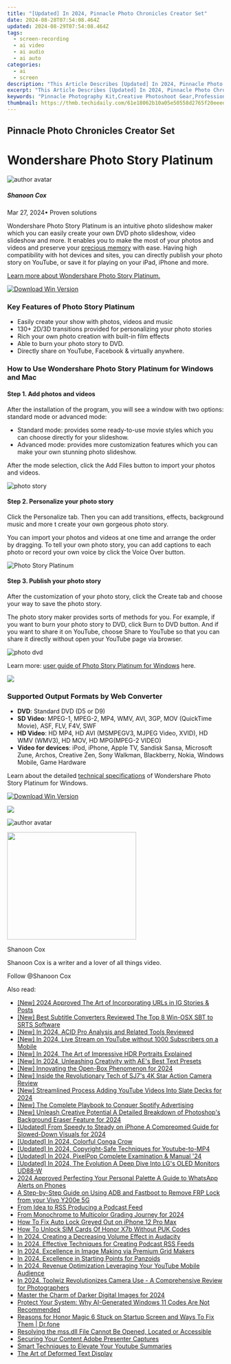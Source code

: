 ```yaml
---
title: "[Updated] In 2024, Pinnacle Photo Chronicles Creator Set"
date: 2024-08-28T07:54:08.464Z
updated: 2024-08-29T07:54:08.464Z
tags: 
  - screen-recording
  - ai video
  - ai audio
  - ai auto
categories: 
  - ai
  - screen
description: "This Article Describes [Updated] In 2024, Pinnacle Photo Chronicles Creator Set"
excerpt: "This Article Describes [Updated] In 2024, Pinnacle Photo Chronicles Creator Set"
keywords: "Pinnacle Photography Kit,Creative Photoshoot Gear,Professional Picture Tools,Chic Lens Accessories,Artisan Camera Bundle,Fashionable Photogear Set,Elite Image Capture Kit"
thumbnail: https://thmb.techidaily.com/61e18062b10a05e50558d2765f20eeedf900f4f1438428a2471f9b4a0fdcaefb.jpg
---
```


## Pinnacle Photo Chronicles Creator Set

# Wondershare Photo Story Platinum

![author avatar](https://images.wondershare.com/filmora/article-images/shannon-cox.jpg)

##### Shanoon Cox

 Mar 27, 2024• Proven solutions

Wondershare Photo Story Platinum is an intuitive photo slideshow maker which you can easily create your own DVD photo slideshow, video slideshow and more. It enables you to make the most of your photos and videos and preserve your [precious memory](https://tools.techidaily.com/wondershare/filmora/download/) with ease. Having high compatibility with hot devices and sites, you can directly publish your photo story on YouTube, or save it for playing on your iPad, iPhone and more.

[Learn more about Wondershare Photo Story Platinum.](https://tools.techidaily.com/wondershare/dvd-slideshow-builder-deluxe/download/)

[![Download Win Version](https://images.wondershare.com/style/images/download-btn-win.png)](https://download.wondershare.com/dsb%5Fdeluxe%5Ffull18.exe)

### Key Features of Photo Story Platinum

* Easily create your show with photos, videos and music
* 130+ 2D/3D transitions provided for personalizing your photo stories
* Rich your own photo creation with built-in film effects
* Able to burn your photo story to DVD.
* Directly share on YouTube, Facebook & virtually anywhere.

### How to Use Wondershare Photo Story Platinum for Windows and Mac

#### Step 1\. Add photos and videos

After the installation of the program, you will see a window with two options: standard mode or advanced mode:

* Standard mode: provides some ready-to-use movie styles which you can choose directly for your slideshow.
* Advanced mode: provides more customization features which you can make your own stunning photo slideshow.

After the mode selection, click the Add Files button to import your photos and videos.

![photo story](https://images.wondershare.com/guide/images/dvd-slideshow-builder-deluxe-ug1.jpg)

#### Step 2\. Personalize your photo story

Click the Personalize tab. Then you can add transitions, effects, background music and more t create your own gorgeous photo story.

You can import your photos and videos at one time and arrange the order by dragging. To tell your own photo story, you can add captions to each photo or record your own voice by click the Voice Over button.

![Photo Story Platinum](https://images.wondershare.com/guide/images/dvd-slideshow-builder-deluxe-ug2.jpg)

#### Step 3\. Publish your photo story

After the customization of your photo story, click the Create tab and choose your way to save the photo story.

The photo story maker provides sorts of methods for you. For example, if you want to burn your photo story to DVD, click Burn to DVD button. And if you want to share it on YouTube, choose Share to YouTube so that you can share it directly without open your YouTube page via browser.

![photo dvd](https://images.wondershare.com/guide/images/dvd-slideshow-builder-deluxe-ug3.jpg)

Learn more: [user guide of Photo Story Platinum for Windows](https://tools.techidaily.com/wondershare/dvd-slideshow-builder-deluxe/download/) here.

<!-- affiliate ads begin -->
<a href="https://shop.systoolsgroup.com/affiliate.php?ACCOUNT=SYSTOOBY&AFFILIATE=108875&PATH=https%3A%2F%2Fwww.systoolsgroup.com%3FAFFILIATE%3D108875%26RESOURCE%3D%2BSysTools%2BPDF%2BUnlocker"><img src="https://www.systoolsgroup.com/box/pdf-unlocker.png" border="0"></a>
<!-- affiliate ads end -->
### Supported Output Formats by Web Converter

* **DVD**: Standard DVD (D5 or D9)
* **SD Video**: MPEG-1, MPEG-2, MP4, WMV, AVI, 3GP, MOV (QuickTime Movie), ASF, FLV, F4V, SWF
* **HD Video**: HD MP4, HD AVI (MSMPEGV3, MJPEG Video, XVID), HD WMV (WMV3), HD MOV, HD MPG(MPEG-2 VIDEO)
* **Video for devices**: iPod, iPhone, Apple TV, Sandisk Sansa, Microsoft Zune, Archos, Creative Zen, Sony Walkman, Blackberry, Nokia, Windows Mobile, Game Hardware

Learn about the detailed [technical specifications](https://tools.techidaily.com/wondershare/dvd-slideshow-builder-deluxe/download/) of Wondershare Photo Story Platinum for Windows.

[![Download Win Version](https://images.wondershare.com/style/images/download-btn-win.png)](https://download.wondershare.com/dsb%5Fdeluxe%5Ffull18.exe)

<!-- affiliate ads begin -->
<a href="https://store.nero.com/order/checkout.php?PRODS=42570605&QTY=1&AFFILIATE=108875&CART=1"><img src="http://cdnwww.nero.com/nero-com-wAssets/img/banners/2023/usbXcopy/Nero_USB_x_copy_Screen_2.png" border="0"></a>
<!-- affiliate ads end -->
![author avatar](https://images.wondershare.com/filmora/article-images/shannon-cox.jpg)

<!-- affiliate ads begin -->
<a href="https://printrendy.pxf.io/c/5597632/1453721/17020" target="_top" id="1453721"><img src="//a.impactradius-go.com/display-ad/17020-1453721" border="0" alt="" width="300" height="250"/></a><img height="0" width="0" src="https://imp.pxf.io/i/5597632/1453721/17020" style="position:absolute;visibility:hidden;" border="0" />
<!-- affiliate ads end -->
Shanoon Cox

Shanoon Cox is a writer and a lover of all things video.

Follow @Shanoon Cox


<ins class="adsbygoogle"
     style="display:block"
     data-ad-format="autorelaxed"
     data-ad-client="ca-pub-7571918770474297"
     data-ad-slot="1223367746"></ins>



<ins class="adsbygoogle"
     style="display:block"
     data-ad-client="ca-pub-7571918770474297"
     data-ad-slot="8358498916"
     data-ad-format="auto"
     data-full-width-responsive="true"></ins>


<span class="atpl-alsoreadstyle">Also read:</span>
<div><ul>
<li><a href="https://instagram-videos.techidaily.com/new-2024-approved-the-art-of-incorporating-urls-in-ig-stories-and-posts/"><u>[New] 2024 Approved  The Art of Incorporating URLs in IG Stories & Posts</u></a></li>
<li><a href="https://fox-info.techidaily.com/new-best-subtitle-converters-reviewed-the-top-8-win-osx-sbt-to-srts-software/"><u>[New] Best Subtitle Converters Reviewed  The Top 8 Win-OSX SBT to SRTS Software</u></a></li>
<li><a href="https://fox-info.techidaily.com/new-in-2024-acid-pro-analysis-and-related-tools-reviewed/"><u>[New] In 2024, ACID Pro Analysis and Related Tools Reviewed</u></a></li>
<li><a href="https://fox-info.techidaily.com/new-in-2024-live-stream-on-youtube-without-1000-subscribers-on-a-mobile/"><u>[New] In 2024, Live Stream on YouTube without 1000 Subscribers on a Mobile</u></a></li>
<li><a href="https://fox-info.techidaily.com/new-in-2024-the-art-of-impressive-hdr-portraits-explained/"><u>[New] In 2024, The Art of Impressive HDR Portraits Explained</u></a></li>
<li><a href="https://fox-info.techidaily.com/new-in-2024-unleashing-creativity-with-aes-best-text-presets/"><u>[New] In 2024, Unleashing Creativity with AE's Best Text Presets</u></a></li>
<li><a href="https://fox-info.techidaily.com/new-innovating-the-open-box-phenomenon-for-2024/"><u>[New] Innovating the Open-Box Phenomenon for 2024</u></a></li>
<li><a href="https://fox-info.techidaily.com/new-inside-the-revolutionary-tech-of-sj7s-4k-star-action-camera-review/"><u>[New] Inside the Revolutionary Tech of SJ7's 4K Star Action Camera Review</u></a></li>
<li><a href="https://youtube-tips.techidaily.com/treamlined-process-adding-youtube-videos-into-slate-decks-for-2024/"><u>[New] Streamlined Process  Adding YouTube Videos Into Slate Decks for 2024</u></a></li>
<li><a href="https://fox-info.techidaily.com/new-the-complete-playbook-to-conquer-spotify-advertising/"><u>[New] The Complete Playbook to Conquer Spotify Advertising</u></a></li>
<li><a href="https://fox-info.techidaily.com/new-unleash-creative-potential-a-detailed-breakdown-of-photoshops-background-eraser-feature-for-2024/"><u>[New] Unleash Creative Potential  A Detailed Breakdown of Photoshop's Background Eraser Feature for 2024</u></a></li>
<li><a href="https://fox-info.techidaily.com/updated-from-speedy-to-steady-on-iphone-a-compreomed-guide-for-slowed-down-visuals-for-2024/"><u>[Updated] From Speedy to Steady on iPhone  A Compreomed Guide for Slowed-Down Visuals for 2024</u></a></li>
<li><a href="https://fox-info.techidaily.com/updated-in-2024-colorful-conga-crow/"><u>[Updated] In 2024, Colorful Conga Crow</u></a></li>
<li><a href="https://youtube-zero.techidaily.com/ed-in-2024-copyright-safe-techniques-for-youtube-to-mp4/"><u>[Updated] In 2024, Copyright-Safe Techniques for Youtube-to-MP4</u></a></li>
<li><a href="https://fox-info.techidaily.com/updated-in-2024-pixelpop-complete-examination-and-manual-24/"><u>[Updated] In 2024, PixelPop Complete Examination & Manual '24</u></a></li>
<li><a href="https://fox-info.techidaily.com/updated-in-2024-the-evolution-a-deep-dive-into-lgs-oled-monitors-ud88-w/"><u>[Updated] In 2024, The Evolution  A Deep Dive Into LG's OLED Monitors UD88-W</u></a></li>
<li><a href="https://fox-http.techidaily.com/2024-approved-perfecting-your-personal-palette-a-guide-to-whatsapp-alerts-on-phones/"><u>2024 Approved  Perfecting Your Personal Palette  A Guide to WhatsApp Alerts on Phones</u></a></li>
<li><a href="https://bypass-frp.techidaily.com/a-step-by-step-guide-on-using-adb-and-fastboot-to-remove-frp-lock-from-your-vivo-y200e-5g-by-drfone-android/"><u>A Step-by-Step Guide on Using ADB and Fastboot to Remove FRP Lock from your Vivo Y200e 5G</u></a></li>
<li><a href="https://extra-information.techidaily.com/from-idea-to-rss-producing-a-podcast-feed/"><u>From Idea to RSS  Producing a Podcast Feed</u></a></li>
<li><a href="https://fox-info.techidaily.com/from-monochrome-to-multicolor-grading-journey-for-2024/"><u>From Monochrome to Multicolor  Grading Journey for 2024</u></a></li>
<li><a href="https://ios-unlock.techidaily.com/how-to-fix-auto-lock-greyed-out-on-iphone-12-pro-max-by-drfone-ios/"><u>How To Fix Auto Lock Greyed Out on iPhone 12 Pro Max</u></a></li>
<li><a href="https://sim-unlock.techidaily.com/how-to-unlock-sim-cards-of-honor-x7b-without-puk-codes-by-drfone-android/"><u>How To Unlock SIM Cards Of Honor X7b Without PUK Codes</u></a></li>
<li><a href="https://fox-info.techidaily.com/in-2024-creating-a-decreasing-volume-effect-in-audacity/"><u>In 2024, Creating a Decreasing Volume Effect in Audacity</u></a></li>
<li><a href="https://fox-info.techidaily.com/in-2024-effective-techniques-for-creating-podcast-rss-feeds/"><u>In 2024, Effective Techniques for Creating Podcast RSS Feeds</u></a></li>
<li><a href="https://fox-info.techidaily.com/in-2024-excellence-in-image-making-via-premium-grid-makers/"><u>In 2024, Excellence in Image Making via Premium Grid Makers</u></a></li>
<li><a href="https://fox-hovers.techidaily.com/in-2024-excellence-in-starting-points-for-panzoids/"><u>In 2024, Excellence in Starting Points for Panzoids</u></a></li>
<li><a href="https://youtube-help.techidaily.com/in-2024-revenue-optimization-leveraging-your-youtube-mobile-audience/"><u>In 2024, Revenue Optimization  Leveraging Your YouTube Mobile Audience</u></a></li>
<li><a href="https://fox-info.techidaily.com/in-2024-toolwiz-revolutionizes-camera-use-a-comprehensive-review-for-photographers/"><u>In 2024, Toolwiz Revolutionizes Camera Use - A Comprehensive Review for Photographers</u></a></li>
<li><a href="https://fox-info.techidaily.com/master-the-charm-of-darker-digital-images-for-2024/"><u>Master the Charm of Darker Digital Images for 2024</u></a></li>
<li><a href="https://tech-hub.techidaily.com/protect-your-system-why-ai-generated-windows-11-codes-are-not-recommended/"><u>Protect Your System: Why AI-Generated Windows 11 Codes Are Not Recommended</u></a></li>
<li><a href="https://fix-guide.techidaily.com/reasons-for-honor-magic-6-stuck-on-startup-screen-and-ways-to-fix-them-drfone-by-drfone-fix-android-problems-fix-android-problems/"><u>Reasons for Honor Magic 6 Stuck on Startup Screen and Ways To Fix Them | Dr.fone</u></a></li>
<li><a href="https://technical-tips.techidaily.com/resolving-the-mssdll-file-cannot-be-opened-located-or-accessible/"><u>Resolving the mss.dll File Cannot Be Opened, Located or Accessible</u></a></li>
<li><a href="https://screen-video-capture.techidaily.com/securing-your-content-adobe-presenter-captures/"><u>Securing Your Content  Adobe Presenter Captures</u></a></li>
<li><a href="https://youtube-videos.techidaily.com/smart-techniques-to-elevate-your-youtube-summaries/"><u>Smart Techniques to Elevate Your Youtube Summaries</u></a></li>
<li><a href="https://fox-info.techidaily.com/the-art-of-deformed-text-display/"><u>The Art of Deformed Text Display</u></a></li>
</ul></div>
